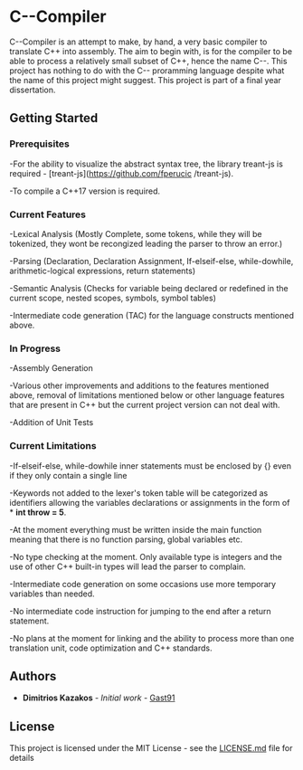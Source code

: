 # C--Compiler

C--Compiler is an attempt to make, by hand, a very basic compiler to translate C++ into assembly.
The aim to begin with, is for the compiler to be able to process a relatively small subset of C++, hence 
the name C--. This project has nothing to do with the C-- proramming language despite what the name of this project might suggest. This project is part of a final year dissertation.

## Getting Started


### Prerequisites

-For the ability to visualize the abstract syntax tree, the library treant-js is required - [treant-js](https://github.com/fperucic     /treant-js).

-To compile a C++17 version is required.

### Current Features

-Lexical Analysis (Mostly Complete, some tokens, while they will be tokenized, they wont be recongized leading the parser to throw an error.)

-Parsing (Declaration, Declaration Assignment, If-elseif-else, while-dowhile, arithmetic-logical expressions, return statements)

-Semantic Analysis (Checks for variable being declared or redefined in the current scope, nested scopes, symbols, symbol tables)

-Intermediate code generation (TAC) for the language constructs mentioned above.

### In Progress

-Assembly Generation

-Various other improvements and additions to the features mentioned above, removal of limitations mentioned below or other language features that are present in C++ but the current project version can not deal with.

-Addition of Unit Tests

### Current Limitations

-If-elseif-else, while-dowhile inner statements must be enclosed by {} even if they only contain a single line

-Keywords not added to the lexer's token table will be categorized as identifiers allowing the variables declarations or assignments in the form of * **int throw = 5**.

-At the moment everything must be written inside the main function meaning that there is no function parsing, global variables etc.

-No type checking at the moment. Only available type is integers and the use of other C++ built-in types will lead the parser to complain.

-Intermediate code generation on some occasions use more temporary variables than needed.

-No intermediate code instruction for jumping to the end after a return statement.

-No plans at the moment for linking and the ability to process more than one translation unit, code optimization and C++ standards.

## Authors

* **Dimitrios Kazakos** - *Initial work* - [Gast91](https://github.com/Gast91)

## License

This project is licensed under the MIT License - see the [LICENSE.md](LICENSE.md) file for details
